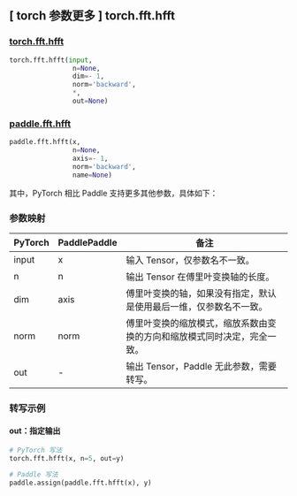 ## [ torch 参数更多 ] torch.fft.hfft

### [torch.fft.hfft](https://pytorch.org/docs/stable/generated/torch.fft.hfft.html?highlight=hfft#torch.fft.hfft)

```python
torch.fft.hfft(input,
                n=None,
                dim=- 1,
                norm='backward',
                *,
                out=None)
```

### [paddle.fft.hfft](https://www.paddlepaddle.org.cn/documentation/docs/zh/develop/api/paddle/fft/hfft_cn.html)

```python
paddle.fft.hfft(x,
                n=None,
                axis=- 1,
                norm='backward',
                name=None)
```

其中，PyTorch 相比 Paddle 支持更多其他参数，具体如下：
### 参数映射

| PyTorch       | PaddlePaddle | 备注                                                   |
| ------------- | ------------ | ------------------------------------------------------ |
| input         | x            | 输入 Tensor，仅参数名不一致。                            |
| n             | n            | 输出 Tensor 在傅里叶变换轴的长度。                      |
| dim           | axis         | 傅里叶变换的轴，如果没有指定，默认是使用最后一维，仅参数名不一致。|
| norm           |norm          |傅里叶变换的缩放模式，缩放系数由变换的方向和缩放模式同时决定，完全一致。|
| out            | -            |输出 Tensor，Paddle 无此参数，需要转写。              |

### 转写示例
#### out：指定输出
```python
# PyTorch 写法
torch.fft.hfft(x, n=5, out=y)

# Paddle 写法
paddle.assign(paddle.fft.hfft(x), y)
```
